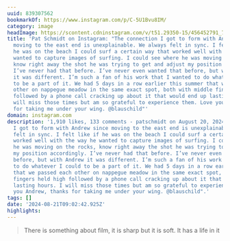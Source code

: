 ```yaml
---
uuid: 839307562
bookmarkOf: https://www.instagram.com/p/C-5U1Bvu8IM/
category: image
headImage: https://scontent.cdninstagram.com/v/t51.29350-15/456452791_7991624574278801_1150898828537870563_n.jpg?stp=dst-jpg_e15_s640x640&_nc_ht=scontent.cdninstagram.com&_nc_cat=105&_nc_ohc=e-KArKl9Ik8Q7kNvgG8PgJN&edm=AMO9-JQAAAAA&ccb=7-5&oh=00_AYCWEBwgvBDVXnRM5g3paB8dEY6xXZYlH-m-u8gjTDWyiA&oe=66CB8034&_nc_sid=cc8940
title: 'Pat Schmidt on Instagram: "The connection I got to form with Andrew since
  moving to the east end is unexplainable. We always felt in sync. I felt like if
  he was on the beach I could surf a certain way that worked well with the way he
  wanted to capture images of surfing. I could see where he was moving on the rocks,
  know right away the shot he was trying to get and adjust my position accordingly.
  I’ve never had that before. I’ve never even wanted that before, but with Andrew
  it was different. I’m such a fan of his work that I wanted to do whatever I could
  to be a part of it. We had 5 days in a row earlier this summer that we passed each
  other on nappegue meadow in the same exact spot, both with middle fingers held high
  followed by a phone call cracking up about it that would end up lasting hours. I
  will miss those times but am so grateful to experience them. Love you Andrew, thanks
  for taking me under your wing. @blauschild"'
domain: instagram.com
description: '1,910 likes, 133 comments - patschmidt on August 20, 2024: "The connection
  I got to form with Andrew since moving to the east end is unexplainable. We always
  felt in sync. I felt like if he was on the beach I could surf a certain way that
  worked well with the way he wanted to capture images of surfing. I could see where
  he was moving on the rocks, know right away the shot he was trying to get and adjust
  my position accordingly. I’ve never had that before. I’ve never even wanted that
  before, but with Andrew it was different. I’m such a fan of his work that I wanted
  to do whatever I could to be a part of it. We had 5 days in a row earlier this summer
  that we passed each other on nappegue meadow in the same exact spot, both with middle
  fingers held high followed by a phone call cracking up about it that would end up
  lasting hours. I will miss those times but am so grateful to experience them. Love
  you Andrew, thanks for taking me under your wing. @blauschild".'
tags: []
date: '2024-08-21T09:02:42.925Z'
highlights: 
---
```


> There is something about film, it is sharp but it is soft. It has a life in it


